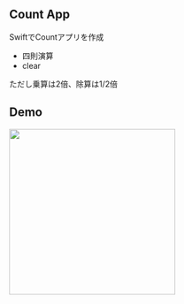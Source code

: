 ## Count App
SwiftでCountアプリを作成
- 四則演算
- clear

ただし乗算は2倍、除算は1/2倍

## Demo
 <p><img class="apng-image" src="count_demo.gif" alt="" height=300px></p>
